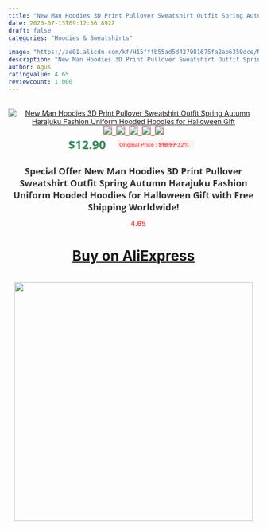 ```yaml
---
title: "New Man Hoodies 3D Print Pullover Sweatshirt Outfit Spring Autumn Harajuku Fashion Uniform Hooded Hoodies for Halloween Gift"
date: 2020-07-13T09:12:36.892Z
draft: false
categories: "Hoodies & Sweatshirts"

image: "https://ae01.alicdn.com/kf/H15fffb55ad5d427981675fa2ab6359dce/New-Man-Hoodies-3D-Print-Pullover-Sweatshirt-Outfit-Spring-Autumn-Harajuku-Fashion-Uniform-Hooded-Hoodies-for.jpg"
description: "New Man Hoodies 3D Print Pullover Sweatshirt Outfit Spring Autumn Harajuku Fashion Uniform Hooded Hoodies for Halloween Gift"
author: Agus
ratingvalue: 4.65
reviewcount: 1.000
---
```

<br>
<div style="text-align: center;">
<a href="https://s.click.aliexpress.com/e/_A4RQWh" target="_blank" rel="nofollow noopener noreferrer"><img alt="New Man Hoodies 3D Print Pullover Sweatshirt Outfit Spring Autumn Harajuku Fashion Uniform Hooded Hoodies for Halloween Gift" class="magnifier-image" src="https://ae01.alicdn.com/kf/H15fffb55ad5d427981675fa2ab6359dce/New-Man-Hoodies-3D-Print-Pullover-Sweatshirt-Outfit-Spring-Autumn-Harajuku-Fashion-Uniform-Hooded-Hoodies-for.jpg_640x640.jpg">
<br>
<img style="border:1px solid salmon" src="https://ae01.alicdn.com/kf/H15fffb55ad5d427981675fa2ab6359dce/New-Man-Hoodies-3D-Print-Pullover-Sweatshirt-Outfit-Spring-Autumn-Harajuku-Fashion-Uniform-Hooded-Hoodies-for.jpg_120x120.jpg">&nbsp;&nbsp;<img style="border:1px solid salmon" src="https://ae01.alicdn.com/kf/H7a847dca965a4b7ea99159c8c3b02e528/New-Man-Hoodies-3D-Print-Pullover-Sweatshirt-Outfit-Spring-Autumn-Harajuku-Fashion-Uniform-Hooded-Hoodies-for.jpg_120x120.jpg">&nbsp;&nbsp;<img style="border:1px solid salmon" src="https://ae01.alicdn.com/kf/Hf1c5f0c294c8429eb1a6e0fe1a444c6dr/New-Man-Hoodies-3D-Print-Pullover-Sweatshirt-Outfit-Spring-Autumn-Harajuku-Fashion-Uniform-Hooded-Hoodies-for.jpg_120x120.jpg">&nbsp;&nbsp;<img style="border:1px solid salmon" src="https://ae01.alicdn.com/kf/H55a07e986ce242ad82fd39ac8aa9f6f02/New-Man-Hoodies-3D-Print-Pullover-Sweatshirt-Outfit-Spring-Autumn-Harajuku-Fashion-Uniform-Hooded-Hoodies-for.jpg_120x120.jpg">&nbsp;&nbsp;<img style="border:1px solid salmon" src="https://ae01.alicdn.com/kf/Hbe120d4af72c49cda067d69ea4053b62M/New-Man-Hoodies-3D-Print-Pullover-Sweatshirt-Outfit-Spring-Autumn-Harajuku-Fashion-Uniform-Hooded-Hoodies-for.jpg_120x120.jpg"></a></div><br0>
<div style="text-align: center;"><span style="background-color: white; border: 0px; box-sizing: border-box; color: seagreen; display: inline-block; font-family: &quot;open sans&quot; , &quot;arial&quot; , &quot;helvetica&quot; , sans-serif , &quot;heiti&quot;; font-size: 24px; font-stretch: inherit; font-weight: 700; line-height: inherit; margin: 0px 10px 0px 0px; padding: 0px; vertical-align: middle;">$12.90 </span>
<span style="background: rgb(255 , 241 , 241); border-radius: 3px; border: 0px; box-sizing: border-box; color: #ff4747; display: inline-block; font-family: inherit; font-size: 12px; font-stretch: inherit; font-style: inherit; font-variant: inherit; font-weight: 600; line-height: inherit; margin: 0px; padding: 2px 5px; transform: scale(0.9); vertical-align: middle;">Original Price : <b style="text-decoration: line-through;">$18.97 </b> 32%&nbsp;&nbsp;</span></div>
<h1 style="color: #333333; display: inline-block; font-family: &quot;open sans&quot; , &quot;arial&quot; , &quot;helvetica&quot; , sans-serif , &quot;heiti&quot;; font-size: 18px; font-stretch: inherit; font-weight: 700; text-align: center;">Special Offer New Man Hoodies 3D Print Pullover Sweatshirt Outfit Spring Autumn Harajuku Fashion Uniform Hooded Hoodies for Halloween Gift with Free Shipping Worldwide!</h1>
<div style="color: #ff4747; text-align: center;">
<img src="https://4.bp.blogspot.com/-M0ZcTcb-5uY/XleCXlxnR4I/AAAAAAAAAEc/OrjgMkXV1oMQFaCRZj5HQwOCBcu3w1FegCPcBGAYYCw/s1600/star.png" style="height: 15px;">&nbsp;<b>4.65</b></div>
<div class="button_cont" align="center"><a class="buynow_a" href="https://s.click.aliexpress.com/e/_A4RQWh" target="_blank" rel="nofollow noopener noreferrer"><H1>Buy on AliExpress</H1></a></div><br>
<div class="separator" style="clear: both; text-align: center;">
<img src="https://lh3.googleusercontent.com/-pTy5HemUv9M/XlePHvY0dAI/AAAAAAAAAE4/0nX5iRUoIWY8eMW9Dpxeirr157OZliDIgCLcBGAsYHQ/s1600/badge.gif" width="480">
</div>
